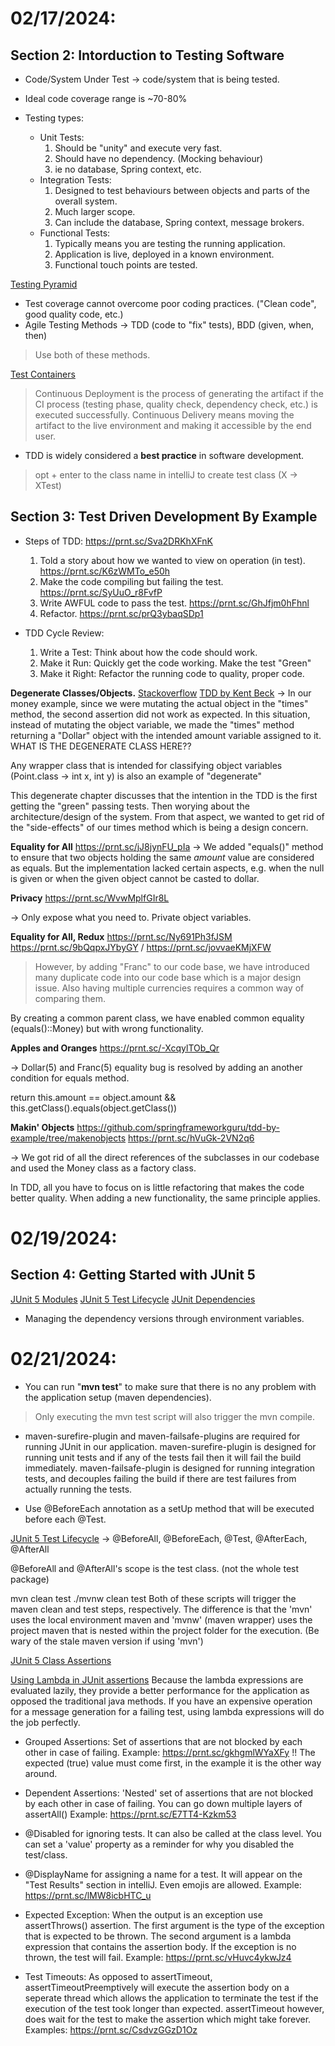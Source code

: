 # 02/17/2024:

## Section 2: Intorduction to Testing Software

* Code/System Under Test -> code/system that is being tested.
* Ideal code coverage range is ~70-80%

* Testing types:
    * Unit Tests:
        1. Should be "unity" and execute very fast.
        2. Should have no dependency. (Mocking behaviour)
        3. ie no database, Spring context, etc.
    * Integration Tests: 
        1. Designed to test behaviours between objects and parts of the overall system.
        2. Much larger scope.
        3. Can include the database, Spring context, message brokers.
    * Functional Tests:
        1. Typically means you are testing the running application.
        2. Application is live, deployed in a known environment.
        3. Functional touch points are tested.

[Testing Pyramid](https://prnt.sc/P1eLsoY5MbWd)

* Test coverage cannot overcome poor coding practices. ("Clean code", good quality code, etc.)
* Agile Testing Methods -> TDD (code to "fix" tests), BDD (given, when, then)
> Use both of these methods.

[Test Containers](https://prnt.sc/)

> Continuous Deployment is the process of generating the artifact if the CI process (testing phase, quality check, dependency check, etc.) is executed successfully. Continuous Delivery means moving the artifact to the live environment and making it accessible by the end user. 

* TDD is widely considered a **best practice** in software development.

> opt + enter to the class name in intelliJ to create test class (X -> XTest)


## Section 3: Test Driven Development By Example

* Steps of TDD: https://prnt.sc/Sva2DRKhXFnK
    1. Told a story about how we wanted to view on operation (in test). https://prnt.sc/K6zWMTo_e50h
    2. Make the code compiling but failing the test. https://prnt.sc/SyUuO_r8FvfP
    3. Write AWFUL code to pass the test. https://prnt.sc/GhJfjm0hFhnl
    4. Refactor. https://prnt.sc/prQ3ybaqSDp1
    
* TDD Cycle Review:
    1. Write a Test: Think about how the code should work.
    2. Make it Run: Quickly get the code working. Make the test "Green"
    3. Make it Right: Refactor the running code to quality, proper code.
    
**Degenerate Classes/Objects.** 
[Stackoverflow](https://stackoverflow.com/a/24382345/15258184)
[TDD by Kent Beck](https://dev.to/edgenard/chapter-2-degenerate-objects-1mgj)
-> In our money example, since we were mutating the actual object in the "times" method, the second assertion did not work as expected. In this situation, instead of mutating the object variable, we made the "times" method returning a "Dollar" object with the intended amount variable assigned to it. WHAT IS THE DEGENERATE CLASS HERE??

 Any wrapper class that is intended for classifying object variables (Point.class -> int x, int y) is also an example of "degenerate"

This degenerate chapter discusses that the intention in the TDD is the first getting the "green" passing tests. Then worying about the architecture/design of the system. From that aspect, we wanted to get rid of the "side-effects" of our times method which is being a design concern.

**Equality for All** 
https://prnt.sc/jJ8jynFU_pIa
-> We added "equals()" method to ensure that two objects holding the same _amount_ value are considered as equals. But the implementation lacked certain aspects, e.g. when the null is given or when the given object cannot be casted to dollar.


**Privacy**
https://prnt.sc/WvwMplfGIr8L

-> Only expose what you need to. Private object variables.


**Equality for All, Redux**
https://prnt.sc/Ny691Ph3fJSM
https://prnt.sc/9bQqpxJYbyGY / https://prnt.sc/jovvaeKMjXFW

> However, by adding "Franc" to our code base, we have introduced many duplicate code into our code base which is a major design issue. Also having multiple currencies requires a common way of comparing them.

By creating a common parent class, we have enabled common equality (equals()::Money) but with wrong functionality.


**Apples and Oranges**
https://prnt.sc/-XcqylTOb_Qr

-> Dollar(5) and Franc(5) equality bug is resolved by adding an another condition for equals method. 

return this.amount == object.amount && this.getClass().equals(object.getClass())


**Makin' Objects**
https://github.com/springframeworkguru/tdd-by-example/tree/makenobjects
https://prnt.sc/hVuGk-2VN2q6

-> We got rid of all the direct references of the subclasses in our codebase and used the Money class as a factory class.

In TDD, all you have to focus on is little refactoring that makes the code better quality. When adding a new functionality, the same principle applies. 


# 02/19/2024:

## Section 4: Getting Started with JUnit 5

[JUnit 5 Modules](https://prnt.sc/kWVvjRYrwd81)
[JUnit 5 Test Lifecycle](https://prnt.sc/JlsRmDT0KNal)
[JUnit Dependencies](https://prnt.sc/uhyJC8bYl0FU)
* Managing the dependency versions through environment variables.



# 02/21/2024:

* You can run "**mvn test**" to make sure that there is no any problem with the application setup (maven dependencies).

> Only executing the mvn test script will also trigger the mvn compile.

* maven-surefire-plugin and maven-failsafe-plugins are required for running JUnit in our application. maven-surefire-plugin is designed for running unit tests and if any of the tests fail then it will fail the build immediately. maven-failsafe-plugin is designed for running integration tests, and decouples failing the build if there are test failures from actually running the tests.

* Use @BeforeEach annotation as a setUp method that will be executed before each @Test.

[JUnit 5 Test Lifecycle](https://prnt.sc/JlsRmDT0KNal) -> @BeforeAll, @BeforeEach, @Test, @AfterEach, @AfterAll

@BeforeAll and @AfterAll's scope is the test class. (not the whole test package)

mvn clean test
./mvnw clean test
Both of these scripts will trigger the maven clean and test steps, respectively. The difference is that the 'mvn' uses the local environment maven and 'mvnw' (maven wrapper) uses the project maven that is nested within the project folder for the execution. (Be wary of the stale maven version if using 'mvn')

[JUnit 5 Class Assertions](https://junit.org/junit5/docs/5.0.1/api/org/junit/jupiter/api/Assertions.html)

[Using Lambda in JUnit assertions](https://prnt.sc/fODKqNlTY1sV)
Because the lambda expressions are evaluated lazily, they provide a better performance for the application as opposed the traditional java methods. If you have an expensive operation for a message generation for a failing test, using lambda expressions will do the job perfectly.

* Grouped Assertions: Set of assertions that are not blocked by each other in case of failing. 
Example: https://prnt.sc/gkhgmlWYaXFy
!! The expected (true) value must come first, in the example it is the other way around.


* Dependent Assertions: 'Nested' set of assertions that are not blocked by each other in case of failing.
You can go down multiple layers of assertAll() 
Example: https://prnt.sc/E7TT4-Kzkm53


* @Disabled for ignoring tests. It can also be called at the class level. 
You can set a 'value' property as a reminder for why you disabled the test/class.


* @DisplayName for assigning a name for a test. It will appear on the "Test Results" section in intelliJ. Even emojis are allowed.
Example: https://prnt.sc/lMW8icbHTC_u


* Expected Exception: When the output is an exception use assertThrows() assertion. The first argument is the type of the exception that is expected to be thrown. The second argument is a lambda expression that contains the assertion body. If the exception is no thrown, the test will fail.
Example: https://prnt.sc/vHuvc4ykwJz4


* Test Timeouts: As opposed to assertTimeout, assertTimeoutPreemptively will execute the assertion body on a seperate thread which allows the application to terminate the test if the execution of the test took longer than expected. assertTimeout however, does wait for the test to make the assertion which might take forever. 
Examples: https://prnt.sc/CsdvzGGzD1Oz
